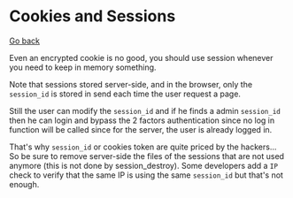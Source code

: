 # Cookies and Sessions

[Go back](..)

Even an encrypted cookie is no good, you should use
session whenever you need to keep in memory something.

Note that sessions stored server-side, and in the browser,
only the ``session_id`` is stored in send each time the
user request a page.

Still the user can modify the ``session_id`` and if he finds
a admin ``session_id`` then he can login and bypass the
2 factors authentication since no log in function will be
called since for the server, the user is already logged in.

That's why ``session_id`` or cookies token are quite
priced by the hackers... So be sure to remove server-side
the files of the sessions that are not used anymore
(this is not done by session_destroy). Some developers
add a ``IP`` check to verify that the same IP is using
the same ``session_id`` but that's not enough.